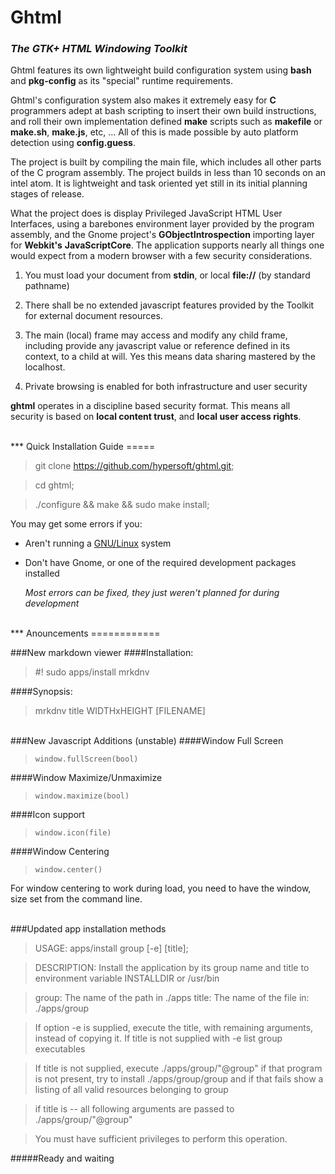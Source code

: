 Ghtml
=====

### *The GTK+ HTML Windowing Toolkit*

Ghtml features its own lightweight build configuration system using **bash** and 
**pkg-config** as its "special" runtime requirements.

Ghtml's configuration system also makes it extremely easy for **C** programmers 
adept at bash scripting to insert their own build instructions, and roll their 
own implementation defined **make** scripts such as **makefile** or **make.sh**,
**make.js**, etc, ... All of this is made possible by auto platform detection 
using **config.guess**.

The project is built by compiling the main file, which includes all other parts 
of the C program assembly. The project builds in less than 10 seconds on an 
intel atom. It is lightweight and task oriented yet still in its initial 
planning stages of release.

What the project does is display Privileged JavaScript HTML User Interfaces,
using a barebones environment layer provided by the program assembly, and the 
Gnome project's **GObjectIntrospection** importing layer for **Webkit's** 
**JavaScriptCore**. The application supports nearly all things one would expect 
from a modern browser with a few security considerations.

 1. You must load your document from **stdin**, or local **file://** 
	(by standard pathname)

 2. There shall be no extended javascript features provided by the Toolkit for 
	external document resources.

 3. The main (local) frame may access and modify any child frame, including 
	provide any javascript value or reference defined in its context, to a 
	child at will. Yes this means data sharing mastered by the localhost.

 4. Private browsing is enabled for both infrastructure and user security

**ghtml** operates in a discipline based security format. This means all 
security is based on **local content trust**, and **local user access rights**.

<br>
***
Quick Installation Guide
=====

>git clone https://github.com/hypersoft/ghtml.git;

>cd ghtml;

>./configure && make && sudo make install;

You may get some errors if you:

* Aren't running a [GNU/Linux](http://www.gnu.org/gnu/linux-and-gnu.html) system
* Don't have Gnome, or one of the required development packages installed

	*Most errors can be fixed, they just weren't planned for during development*

<br>
***
Anouncements
============

###New markdown viewer
####Installation:
>\#! sudo apps/install mrkdnv

####Synopsis:
> mrkdnv title WIDTHxHEIGHT [FILENAME]

<br>
###New Javascript Additions (unstable)
####Window Full Screen 

>	  window.fullScreen(bool)

####Window Maximize/Unmaximize

>	  window.maximize(bool)

####Icon support

>	  window.icon(file)

####Window Centering 

>	  window.center()

For window centering to work during load, you need to have the window, size set from the command line.

<br>
###Updated app installation methods

>USAGE: apps/install group [-e] [title];

>DESCRIPTION: Install the application by its group name and
>title to environment variable INSTALLDIR or /usr/bin

>group: The name of the path in ./apps
>title: The name of the file in: ./apps/group

>If option -e is supplied, execute the title, with remaining arguments,
>instead of copying it. If title is not supplied with -e list group executables

>If title is not supplied, execute ./apps/group/"@group"
>if that program is not present, try to install
>./apps/group/group and if that fails show a listing
>of all valid resources belonging to group

>if title is -- all following arguments are passed to
>./apps/group/"@group"

>You must have sufficient privileges to perform this operation.

#####Ready and waiting

<script>

		// Ghtml sucka.. git sum

		if (getenv) {
		$(document).ready(function(){
			document.body.style.color = "rgba(255,255,255,0.66)";
			document.body.style.backgroundColor = "rgb(40,40,40)";
		  $("h1").css({"color": "dodgerblue", "text-shadow": "black 0.1em 0.1em 0.2em"});
		  $("h2,h3,h4,h5,h6").css("text-shadow", "black 0.09em 0.09em 0.5em");
		$("blockquote").css({
			"border-radius": "6px", 
			"border-width": "1px", 
			"border-style": "solid", 
			"margin": "0", 
			"padding": "10px",
			"font-family": "monospace",
			"background-color": "rgba(0,0,0,0.4)",
			"border-color": "rgb(40,40,40)"
		});
			$("ol").css( {
				"border-radius": "6px",
				"border-width": "1px",
				"font-family": "monospace",
				"background-color": "rgba(0,0,0,0.4)",
				"margin-bottom": "1px",
				"margin-top": "1px",
				"margin-right": "1px",		
				"border-style": "solid",
				"border-color": "rgb(40,40,40)"
			});
		});
		}
</script>

